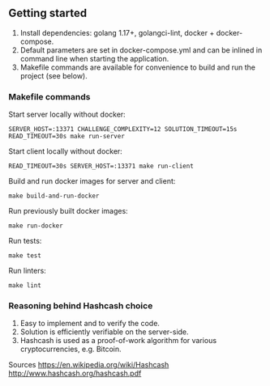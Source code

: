 ## Getting started

1. Install dependencies: golang 1.17+, golangci-lint, docker + docker-compose.
2. Default parameters are set in docker-compose.yml and can be inlined in command line when starting the application.
3. Makefile commands are available for convenience to build and run the project (see below).

### Makefile commands

Start server locally without docker:

`SERVER_HOST=:13371 CHALLENGE_COMPLEXITY=12 SOLUTION_TIMEOUT=15s READ_TIMEOUT=30s make run-server`

Start client locally without docker:

`READ_TIMEOUT=30s SERVER_HOST=:13371 make run-client`

Build and run docker images for server and client:

`make build-and-run-docker`

Run previously built docker images:

`make run-docker`

Run tests:

`make test`

Run linters:

`make lint`

### Reasoning behind Hashcash choice
1. Easy to implement and to verify the code.
2. Solution is efficiently verifiable on the server-side.
3. Hashcash is used as a proof-of-work algorithm for various cryptocurrencies, e.g. Bitcoin.

Sources
https://en.wikipedia.org/wiki/Hashcash
http://www.hashcash.org/hashcash.pdf